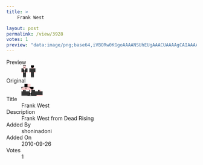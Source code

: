 ```yaml
---
title: >
    Frank West

layout: post
permalink: /view/3928
votes: 1
preview: "data:image/png;base64,iVBORw0KGgoAAAANSUhEUgAAACUAAAAgCAIAAAAaMSbnAAAABnRSTlMA/wD/AP5AXyvrAAABA0lEQVRIie2V2xWDIAyGoccJHCEjNHSlsgKrwEolHaVuUPtUD8Zo8QD2xf+JaMhHLooex7f6SuuLkpT6bChnezd7EWNO3BLxEw0A2ph0UVd6Vit6yl54zYqVUU/Zo506ZrMa7uroGOOyBSwC5xWODEMuo3FeubZPrBExtRHR3++TaUMgotQhxkdqGnPbdRphXgYAtqgogeecGwAGAOdccx6rHjPr81qLzycREVEIYXrCBqpQcn7ee+99RcwPXjvJ37u1thGP54eIr0R1m6eU6mLSJ7OSVlzv5d7tQj37vp/W9fNb3qUCY+O+zbmKE5+j5/PknbyT9z/e7H9W+PfK2X50fh8H3mb8KmpCuwAAAABJRU5ErkJggg=="
---
```

<dl class="side-by-side">
<dt>Preview</dt>
<dd>
    <img class="preview" src="data:image/png;base64,iVBORw0KGgoAAAANSUhEUgAAACUAAAAgCAIAAAAaMSbnAAAABnRSTlMA/wD/AP5AXyvrAAABA0lEQVRIie2V2xWDIAyGoccJHCEjNHSlsgKrwEolHaVuUPtUD8Zo8QD2xf+JaMhHLooex7f6SuuLkpT6bChnezd7EWNO3BLxEw0A2ph0UVd6Vit6yl54zYqVUU/Zo506ZrMa7uroGOOyBSwC5xWODEMuo3FeubZPrBExtRHR3++TaUMgotQhxkdqGnPbdRphXgYAtqgogeecGwAGAOdccx6rHjPr81qLzycREVEIYXrCBqpQcn7ee+99RcwPXjvJ37u1thGP54eIr0R1m6eU6mLSJ7OSVlzv5d7tQj37vp/W9fNb3qUCY+O+zbmKE5+j5/PknbyT9z/e7H9W+PfK2X50fh8H3mb8KmpCuwAAAABJRU5ErkJggg==">
</dd>
<dt>Original</dt>
<dd>
    <img class="preview" src="data:image/png;base64,iVBORw0KGgoAAAANSUhEUgAAAEAAAAAgCAYAAACinX6EAAAA4klEQVR42u3Xiw2EIAwGYHZiJ3ZiJ2dhBS69xAtHFAtpLdCa/IkaNfRTHjr3vOVW8nE04zbYDMAADMAADMAANgbIwpkH4OltYrMkQKuglNLvmnKfCEEegOrNDyIIV89UfAfC/AAjoz8GYYpZgvsLuEOYZpp8C2CZdYL3PpcJIfwFcz9cB7NFGThXP/sqve0jB6UEKKdRA9AIsEQXwDSqN1Bs3TAsAHXEAEa7wDYAZTc4j9UA1OOAVPEGIAVwt/ZXBxBj/MYAtAKo7QKQeiU47SBYL3V7ww3A/rvNBUD1+XMDfAAbE5ZPWNDqYAAAAABJRU5ErkJggg==">
</dd>
<dt>Title</dt>
<dd>Frank West</dd>
<dt>Description</dt>
<dd>Frank West from Dead Rising</dd>
<dt>Added By</dt>
<dd>shoninadoni</dd>
<dt>Added On</dt>
<dd>2010-09-26</dd>
<dt>Votes</dt>
<dd>1</dd>
</dl>

